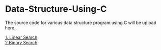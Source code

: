 # Data-Structure-Using-C

The source code for various data structure program using C will be upload here..

<html>
<body>
  <a href="https://github.com/Adhil-Bin-Nadeer/Data-Structure-Using-C/blob/main/Linear.c">1. Linear Search</a><br>
  <a href="https://github.com/Adhil-Bin-Nadeer/Data-Structure-Using-C/blob/main/Binary.c">2.Binary Search</a>
</body>
</html>

